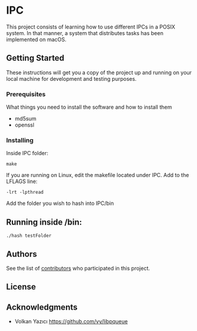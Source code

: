 # IPC 

This project consists of learning how to use different IPCs in a POSIX system. In that manner, a system that distributes tasks has been implemented on macOS.

## Getting Started

These instructions will get you a copy of the project up and running on your local machine for development and testing purposes.

### Prerequisites

What things you need to install the software and how to install them

* md5sum
* openssl


### Installing

Inside IPC folder:

```
make
```

If you are running on Linux, edit the makefile located under IPC. Add to the LFLAGS line:

```
-lrt -lpthread
```

Add the folder you wish to hash into IPC/bin

## Running inside /bin:

```
./hash testFolder
```

## Authors

<!-- * **Billie Thompson** - *Initial work* - [PurpleBooth](https://github.com/PurpleBooth) -->

See the list of [contributors](https://github.com/j1nma/IPC/contributors) who participated in this project.

## License

## Acknowledgments

* Volkan Yazıcı https://github.com/vy/libpqueue
